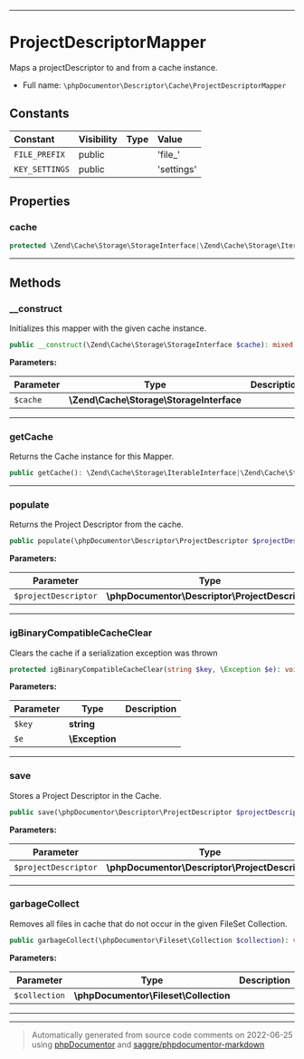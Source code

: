 ***

# ProjectDescriptorMapper

Maps a projectDescriptor to and from a cache instance.



* Full name: `\phpDocumentor\Descriptor\Cache\ProjectDescriptorMapper`


## Constants

| Constant | Visibility | Type | Value |
|:---------|:-----------|:-----|:------|
|`FILE_PREFIX`|public| |&#039;file_&#039;|
|`KEY_SETTINGS`|public| |&#039;settings&#039;|

## Properties


### cache



```php
protected \Zend\Cache\Storage\StorageInterface|\Zend\Cache\Storage\IterableInterface $cache
```






***

## Methods


### __construct

Initializes this mapper with the given cache instance.

```php
public __construct(\Zend\Cache\Storage\StorageInterface $cache): mixed
```








**Parameters:**

| Parameter | Type | Description |
|-----------|------|-------------|
| `$cache` | **\Zend\Cache\Storage\StorageInterface** |  |




***

### getCache

Returns the Cache instance for this Mapper.

```php
public getCache(): \Zend\Cache\Storage\IterableInterface|\Zend\Cache\Storage\StorageInterface
```











***

### populate

Returns the Project Descriptor from the cache.

```php
public populate(\phpDocumentor\Descriptor\ProjectDescriptor $projectDescriptor): void
```








**Parameters:**

| Parameter | Type | Description |
|-----------|------|-------------|
| `$projectDescriptor` | **\phpDocumentor\Descriptor\ProjectDescriptor** |  |




***

### igBinaryCompatibleCacheClear

Clears the cache if a serialization exception was thrown

```php
protected igBinaryCompatibleCacheClear(string $key, \Exception $e): void
```








**Parameters:**

| Parameter | Type | Description |
|-----------|------|-------------|
| `$key` | **string** |  |
| `$e` | **\Exception** |  |




***

### save

Stores a Project Descriptor in the Cache.

```php
public save(\phpDocumentor\Descriptor\ProjectDescriptor $projectDescriptor): void
```








**Parameters:**

| Parameter | Type | Description |
|-----------|------|-------------|
| `$projectDescriptor` | **\phpDocumentor\Descriptor\ProjectDescriptor** |  |




***

### garbageCollect

Removes all files in cache that do not occur in the given FileSet Collection.

```php
public garbageCollect(\phpDocumentor\Fileset\Collection $collection): void
```








**Parameters:**

| Parameter | Type | Description |
|-----------|------|-------------|
| `$collection` | **\phpDocumentor\Fileset\Collection** |  |




***


***
> Automatically generated from source code comments on 2022-06-25 using [phpDocumentor](http://www.phpdoc.org/) and [saggre/phpdocumentor-markdown](https://github.com/Saggre/phpDocumentor-markdown)
